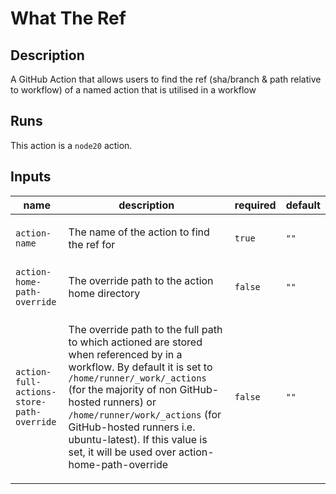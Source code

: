 <!-- action-docs-header source="action.yml" -->
# What The Ref
<!-- action-docs-header source="action.yml" -->

<!-- action-docs-description source="action.yml" -->
## Description

A GitHub Action that allows users to find the ref (sha/branch & path relative to workflow) of a named action that is utilised in a workflow
<!-- action-docs-description source="action.yml" -->

<!-- action-docs-runs source="action.yml" -->
## Runs

This action is a `node20` action.
<!-- action-docs-runs source="action.yml" -->

<!-- action-docs-inputs source="action.yml" -->
## Inputs

| name | description | required | default |
| --- | --- | --- | --- |
| `action-name` | <p>The name of the action to find the ref for</p> | `true` | `""` |
| `action-home-path-override` | <p>The override path to the action home directory</p> | `false` | `""` |
| `action-full-actions-store-path-override` | <p>The override path to the full path to which actioned are stored when referenced by in a workflow. By default it is set to <code>/home/runner/_work/_actions</code> (for the majority of non GitHub-hosted runners) or <code>/home/runner/work/_actions</code> (for GitHub-hosted runners i.e. ubuntu-latest). If this value is set, it will be used over action-home-path-override</p> | `false` | `""` |
<!-- action-docs-inputs source="action.yml" -->

<!-- action-docs-outputs source="action.yml" -->

<!-- action-docs-outputs source="action.yml" -->
